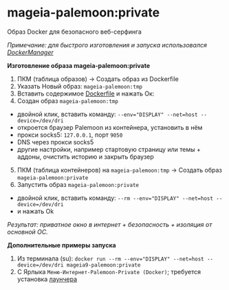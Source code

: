 # mageia-palemoon:private
Образ Docker для безопасного веб-серфинга  

*Примечание: для быстрого изготовления и запуска использовался [DockerManager](https://github.com/AKotov-dev/docker-manager)*


**Изготовление образа mageia-palemoon:private**
1. ПКМ (таблица образов) -> Создать образ из Dockerfile
2. Указать Новый образ: `mageia-palemoon:tmp`
3. Вставить содержимое [Dockerfile](https://github.com/AKotov-dev/mageia9-palemoon-private/blob/main/Dockerfile) и нажать Ок:
4. Создан образ `mageia-palemoon:tmp`
+ двойной клик, вставить команду: `--env="DISPLAY" --net=host --device=/dev/dri`
+ откроется браузер Palemoon из контейнера, установить в нём
+ прокси socks5: `127.0.0.1`, порт `9050`
+ DNS через прокси socks5
+ другие настройки, например стартовую страницу или темы + аддоны, очистить историю и закрыть браузер
5. ПКМ (таблица контейнеров) на `mageia-palemoon:tmp` -> Создать образ `mageia-palemoon:private`
6. Запустить образ `mageia-palemoon:private`
+ двойной клик, вставить команду: `--rm --env="DISPLAY" --net=host --device=/dev/dri`
+ и нажать Ok

*Результат: приватное окно в интернет + безопасность + изоляция от основной ОС.*

**Дополнительные примеры запуска**
1. Из терминала (su): `docker run --rm --env="DISPLAY" --net=host --device=/dev/dri mageia9-palemoon:private`
2. С Ярлыка `Меню-Интернет-Palemoon-Private (Docker)`; требуется установка [лаунчера](https://github.com/AKotov-dev/mageia9-palemoon-private/tree/main/palemoon-private-launcher)
